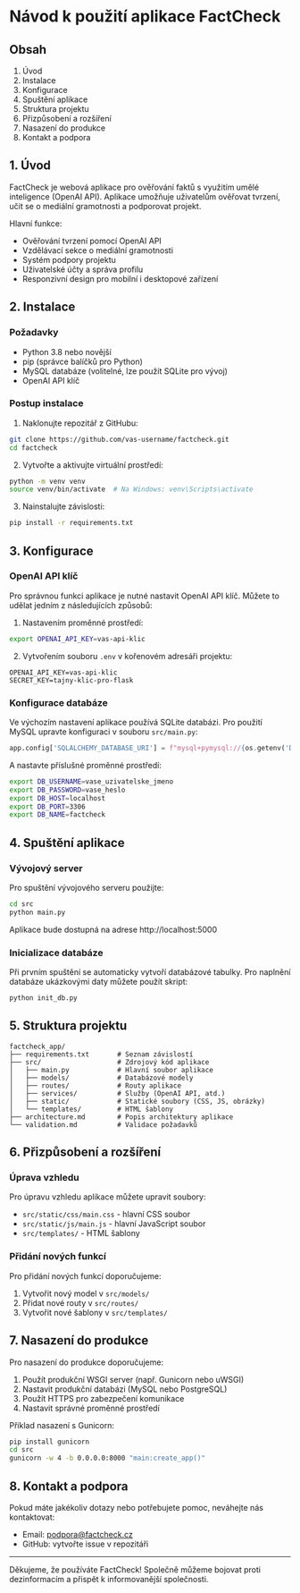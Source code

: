 # Návod k použití aplikace FactCheck

## Obsah
1. Úvod
2. Instalace
3. Konfigurace
4. Spuštění aplikace
5. Struktura projektu
6. Přizpůsobení a rozšíření
7. Nasazení do produkce
8. Kontakt a podpora

## 1. Úvod

FactCheck je webová aplikace pro ověřování faktů s využitím umělé inteligence (OpenAI API). Aplikace umožňuje uživatelům ověřovat tvrzení, učit se o mediální gramotnosti a podporovat projekt.

Hlavní funkce:
- Ověřování tvrzení pomocí OpenAI API
- Vzdělávací sekce o mediální gramotnosti
- Systém podpory projektu
- Uživatelské účty a správa profilu
- Responzivní design pro mobilní i desktopové zařízení

## 2. Instalace

### Požadavky
- Python 3.8 nebo novější
- pip (správce balíčků pro Python)
- MySQL databáze (volitelné, lze použít SQLite pro vývoj)
- OpenAI API klíč

### Postup instalace

1. Naklonujte repozitář z GitHubu:
```bash
git clone https://github.com/vas-username/factcheck.git
cd factcheck
```

2. Vytvořte a aktivujte virtuální prostředí:
```bash
python -m venv venv
source venv/bin/activate  # Na Windows: venv\Scripts\activate
```

3. Nainstalujte závislosti:
```bash
pip install -r requirements.txt
```

## 3. Konfigurace

### OpenAI API klíč

Pro správnou funkci aplikace je nutné nastavit OpenAI API klíč. Můžete to udělat jedním z následujících způsobů:

1. Nastavením proměnné prostředí:
```bash
export OPENAI_API_KEY=vas-api-klic
```

2. Vytvořením souboru `.env` v kořenovém adresáři projektu:
```
OPENAI_API_KEY=vas-api-klic
SECRET_KEY=tajny-klic-pro-flask
```

### Konfigurace databáze

Ve výchozím nastavení aplikace používá SQLite databázi. Pro použití MySQL upravte konfiguraci v souboru `src/main.py`:

```python
app.config['SQLALCHEMY_DATABASE_URI'] = f"mysql+pymysql://{os.getenv('DB_USERNAME', 'root')}:{os.getenv('DB_PASSWORD', 'password')}@{os.getenv('DB_HOST', 'localhost')}:{os.getenv('DB_PORT', '3306')}/{os.getenv('DB_NAME', 'factcheck')}"
```

A nastavte příslušné proměnné prostředí:
```bash
export DB_USERNAME=vase_uzivatelske_jmeno
export DB_PASSWORD=vase_heslo
export DB_HOST=localhost
export DB_PORT=3306
export DB_NAME=factcheck
```

## 4. Spuštění aplikace

### Vývojový server

Pro spuštění vývojového serveru použijte:
```bash
cd src
python main.py
```

Aplikace bude dostupná na adrese http://localhost:5000

### Inicializace databáze

Při prvním spuštění se automaticky vytvoří databázové tabulky. Pro naplnění databáze ukázkovými daty můžete použít skript:
```bash
python init_db.py
```

## 5. Struktura projektu

```
factcheck_app/
├── requirements.txt       # Seznam závislostí
├── src/                   # Zdrojový kód aplikace
│   ├── main.py            # Hlavní soubor aplikace
│   ├── models/            # Databázové modely
│   ├── routes/            # Routy aplikace
│   ├── services/          # Služby (OpenAI API, atd.)
│   ├── static/            # Statické soubory (CSS, JS, obrázky)
│   └── templates/         # HTML šablony
├── architecture.md        # Popis architektury aplikace
└── validation.md          # Validace požadavků
```

## 6. Přizpůsobení a rozšíření

### Úprava vzhledu

Pro úpravu vzhledu aplikace můžete upravit soubory:
- `src/static/css/main.css` - hlavní CSS soubor
- `src/static/js/main.js` - hlavní JavaScript soubor
- `src/templates/` - HTML šablony

### Přidání nových funkcí

Pro přidání nových funkcí doporučujeme:
1. Vytvořit nový model v `src/models/`
2. Přidat nové routy v `src/routes/`
3. Vytvořit nové šablony v `src/templates/`

## 7. Nasazení do produkce

Pro nasazení do produkce doporučujeme:
1. Použít produkční WSGI server (např. Gunicorn nebo uWSGI)
2. Nastavit produkční databázi (MySQL nebo PostgreSQL)
3. Použít HTTPS pro zabezpečení komunikace
4. Nastavit správné proměnné prostředí

Příklad nasazení s Gunicorn:
```bash
pip install gunicorn
cd src
gunicorn -w 4 -b 0.0.0.0:8000 "main:create_app()"
```

## 8. Kontakt a podpora

Pokud máte jakékoliv dotazy nebo potřebujete pomoc, neváhejte nás kontaktovat:
- Email: podpora@factcheck.cz
- GitHub: vytvořte issue v repozitáři

---

Děkujeme, že používáte FactCheck! Společně můžeme bojovat proti dezinformacím a přispět k informovanější společnosti.
